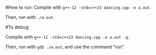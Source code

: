 #How to run:
Compile with ```g++-12 -std=c++23 dancing.cpp -o a.out```.

Then, run with ```./a.out```.

#To debug:

Compile with ```g++-12 -std=c++23 dancing.cpp -o a.out -g```.

Then, run with ```gdb ./a.out```, and use the command "run".

